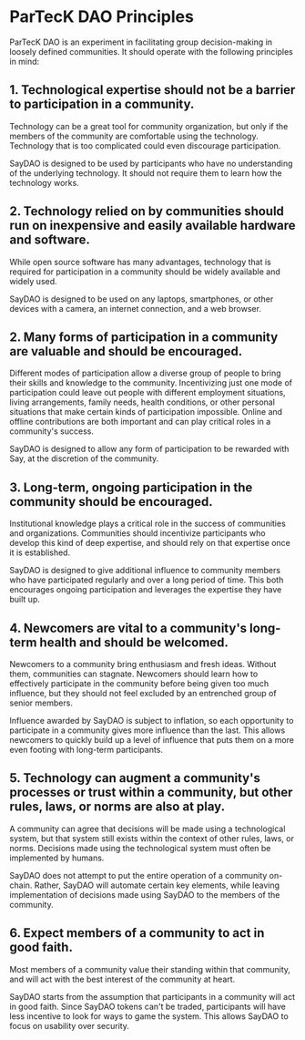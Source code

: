 # ParTecK DAO Principles
ParTecK DAO is an experiment in facilitating group decision-making in loosely defined communities. It should operate with the following principles in mind:

## 1. Technological expertise should not be a barrier to participation in a community.
Technology can be a great tool for community organization, but only if the members of the community are comfortable using the technology. Technology that is too complicated could even discourage participation.

SayDAO is designed to be used by participants who have no understanding of the underlying technology. It should not require them to learn how the technology works.

## 2. Technology relied on by communities should run on inexpensive and easily available hardware and software.
While open source software has many advantages, technology that is required for participation in a community should be widely available and widely used.

SayDAO is designed to be used on any laptops, smartphones, or other devices with a camera, an internet connection, and a web browser.

## 2. Many forms of participation in a community are valuable and should be encouraged.
Different modes of participation allow a diverse group of people to bring their skills and knowledge to the community. Incentivizing just one mode of participation could leave out people with different employment situations, living arrangements, family needs, health conditions, or other personal situations that make certain kinds of participation impossible. Online and offline contributions are both important and can play critical roles in a community's success.

SayDAO is designed to allow any form of participation to be rewarded with Say, at the discretion of the community.

## 3. Long-term, ongoing participation in the community should be encouraged.
Institutional knowledge plays a critical role in the success of communities and organizations. Communities should incentivize participants who develop this kind of deep expertise, and should rely on that expertise once it is established.

SayDAO is designed to give additional influence to community members who have participated regularly and over a long period of time. This both encourages ongoing participation and leverages the expertise they have built up.

## 4. Newcomers are vital to a community's long-term health and should be welcomed.
Newcomers to a community bring enthusiasm and fresh ideas. Without them, communities can stagnate. Newcomers should learn how to effectively participate in the community before being given too much influence, but they should not feel excluded by an entrenched group of senior members.

Influence awarded by SayDAO is subject to inflation, so each opportunity to participate in a community gives more influence than the last. This allows newcomers to quickly build up a level of influence that puts them on a more even footing with long-term participants.

## 5. Technology can augment a community's processes or trust within a community, but other rules, laws, or norms are also at play.
A community can agree that decisions will be made using a technological system, but that system still exists within the context of other rules, laws, or norms. Decisions made using the technological system must often be implemented by humans.

SayDAO does not attempt to put the entire operation of a community on-chain. Rather, SayDAO will automate certain key elements, while leaving implementation of decisions made using SayDAO to the members of the community.

## 6. Expect members of a community to act in good faith.
Most members of a community value their standing within that community, and will act with the best interest of the community at heart.

SayDAO starts from the assumption that participants in a community will act in good faith. Since SayDAO tokens can't be traded, participants will have less incentive to look for ways to game the system. This allows SayDAO to focus on usability over security.
